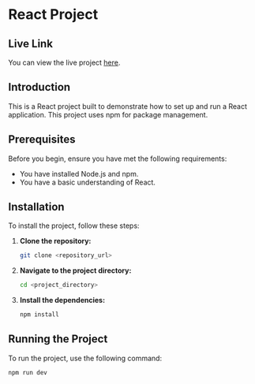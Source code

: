 # React Project

## Live Link
You can view the live project [here](<live_project_url>).

## Introduction
This is a React project built to demonstrate how to set up and run a React application. This project uses npm for package management.

## Prerequisites
Before you begin, ensure you have met the following requirements:
- You have installed Node.js and npm.
- You have a basic understanding of React.

## Installation
To install the project, follow these steps:

1. **Clone the repository:**

    ```sh
    git clone <repository_url>
    ```

2. **Navigate to the project directory:**

    ```sh
    cd <project_directory>
    ```

3. **Install the dependencies:**

    ```sh
    npm install
    ```

## Running the Project
To run the project, use the following command:

```sh
npm run dev
